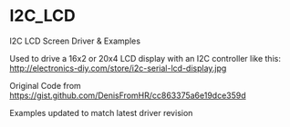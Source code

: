 # I2C_LCD
I2C LCD Screen Driver &amp; Examples

Used to drive a 16x2 or 20x4 LCD display with an I2C controller like this:
http://electronics-diy.com/store/i2c-serial-lcd-display.jpg

Original Code from https://gist.github.com/DenisFromHR/cc863375a6e19dce359d

Examples updated to match latest driver revision
